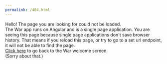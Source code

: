 ```yaml
---
permalink: /404.html
---
```

Hello! The page you are looking for could not be loaded.
<br>The War app runs on Angular and is a single page application. You are seeing this page because single page applications don't save browser history. That means if you reload this page, or try to go to a set url endpoint, it will not be able to find the page.
<br><a href="https://ryanmontville.github.io/War/">Click here</a> to go back to the War welcome screen.
<br>(Sorry about that.)
